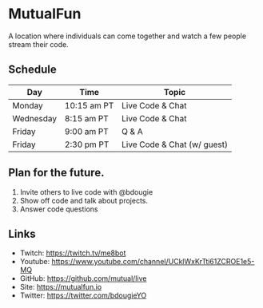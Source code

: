 # MutualFun

A location where individuals can come together and watch a few people stream their code. 

## Schedule
|Day|Time| Topic |
|-|-|-|
|Monday|10:15 am PT|Live Code & Chat|
|Wednesday|8:15 am PT| Live Code & Chat|
|Friday|9:00 am PT| Q & A|
|Friday|2:30 pm PT| Live Code & Chat (w/ guest)|


## Plan for the future. 

1. Invite others to live code with @bdougie
2. Show off code and talk about projects. 
3. Answer code questions

## Links

- Twitch: https://twitch.tv/me8bot
- Youtube: https://www.youtube.com/channel/UCklWxKrTti61ZCROE1e5-MQ
- GitHub: https://github.com/mutual/live
- Site: https://mutualfun.io
- Twitter: https://twitter.com/bdougieYO
